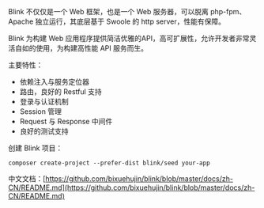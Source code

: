 Blink 不仅仅是一个 Web 框架，也是一个 Web 服务器，可以脱离 php-fpm、Apache 独立运行，其底层基于 Swoole 的 http server，性能有保障。

Blink 为构建 Web 应用程序提供简洁优雅的API，高可扩展性，允许开发者非常灵活自如的使用，为构建高性能 API 服务而生。

主要特性：

- 依赖注入与服务定位器
- 路由，良好的 Restful 支持
- 登录与认证机制
- Session 管理
- Request 与 Response 中间件
- 良好的测试支持

创建 Blink 项目：

```
composer create-project --prefer-dist blink/seed your-app
```

中文文档：[https://github.com/bixuehujin/blink/blob/master/docs/zh-CN/README.md](https://github.com/bixuehujin/blink/blob/master/docs/zh-CN/README.md) 